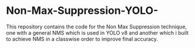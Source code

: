 # Non-Max-Suppression-YOLO-
This repository contains the code for the Non Max Suppression technique, one with a general NMS which is used in YOLO v8 and another which i built to achieve NMS in a classwise order to improve final accuracy. 
